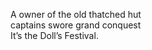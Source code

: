 A owner of the old thatched hut    
captains swore grand conquest    
It’s the Doll’s Festival.    

